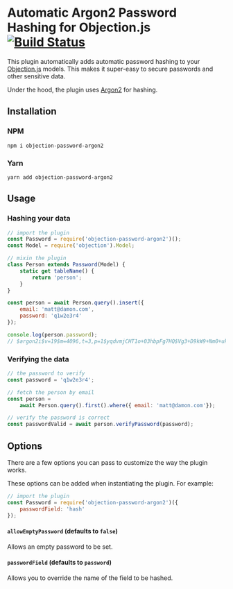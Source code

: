# Automatic Argon2 Password Hashing for Objection.js [![Build Status](https://travis-ci.org/venables/objection-password-argon2.svg?branch=master)](https://travis-ci.org/venables/objection-password-argon2)

This plugin automatically adds automatic password hashing to your [Objection.js](https://github.com/Vincit/objection.js/) models. This makes it super-easy to secure passwords and other sensitive data.

Under the hood, the plugin uses [Argon2](https://en.wikipedia.org/wiki/Argon2) for hashing.

## Installation

### NPM
`npm i objection-password-argon2`

### Yarn
`yarn add objection-password-argon2`

## Usage

### Hashing your data

```js
// import the plugin
const Password = require('objection-password-argon2')();
const Model = require('objection').Model;

// mixin the plugin
class Person extends Password(Model) {
    static get tableName() {
        return 'person';
    }
}

const person = await Person.query().insert({
    email: 'matt@damon.com',
    password: 'q1w2e3r4'
});

console.log(person.password);
// $argon2i$v=19$m=4096,t=3,p=1$yqdvmjCHT1o+03hbpFg7HQ$Vg3+D9kW9+Nm0+ukCzKNWLb0h8iPQdTkD/HYHrxInhA
```

### Verifying the data
```js
// the password to verify
const password = 'q1w2e3r4';

// fetch the person by email
const person =
    await Person.query().first().where({ email: 'matt@damon.com'});

// verify the password is correct
const passwordValid = await person.verifyPassword(password);
```

## Options

There are a few options you can pass to customize the way the plugin works.

These options can be added when instantiating the plugin. For example:

```js
// import the plugin
const Password = require('objection-password-argon2')({
    passwordField: 'hash'
});
```

#### `allowEmptyPassword` (defaults to `false`)
Allows an empty password to be set.

#### `passwordField` (defaults to `password`)
Allows you to override the name of the field to be hashed.

